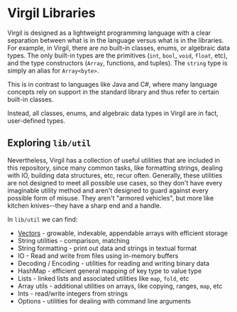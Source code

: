 # Virgil Libraries

Virgil is designed as a lightweight programming language with a clear separation between what is in the language versus what is in the libraries.
For example, in Virgil, there are _no_ built-in classes, enums, or algebraic data types.
The only built-in types are the primitives (`int`, `bool`, `void`, `float`, etc), and the type constructors (`Array`, functions, and tuples).
The `string` type is simply an alias for `Array<byte>`.

This is in contrast to languages like Java and C#, where many language concepts rely on support in the standard library and thus refer to certain built-in classes.

Instead, all classes, enums, and algebraic data types in Virgil are in fact, user-defined types.

## Exploring `lib/util`

Nevertheless, Virgil has a collection of useful utilities that are included in this repository, since many common tasks, like formatting strings, dealing with IO, building data structures, etc, recur often.
Generally, these utilities are not designed to meet all possible use cases, so they don't have every imaginable utility method and aren't designed to guard against every possible form of misuse.
They aren't "armored vehicles", but more like kitchen knives--they have a sharp end and a handle.

In `lib/util` we can find:

* [Vectors](../../lib/util/Vector.v3) - growable, indexable, appendable arrays with efficient storage
* String utilities - comparison, matching
* String formatting - print out data and strings in textual format
* IO - Read and write from files using in-memory buffers
* Decoding / Encoding - utilities for reading and writing binary data
* HashMap - efficient general mapping of key type to value type
* Lists - linked lists and associated utilities like `map`, `fold`, etc
* Array utils - additional utilities on arrays, like copying, ranges, `map`, etc
* Ints - read/write integers from strings
* Options - utilities for dealing with command line arguments
